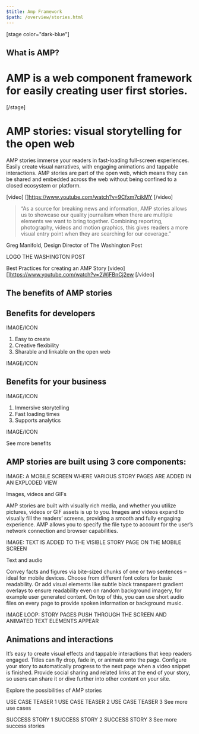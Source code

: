 ```yaml
---
$title: Amp Framework
$path: /overview/stories.html
---
```


[stage color="dark-blue"]
## What is AMP?
# AMP is a web component framework for easily creating  user first stories.
[/stage]

# AMP stories: visual storytelling for the open web
AMP stories immerse your readers in fast-loading full-screen experiences. Easily create visual narratives, with engaging animations and tappable interactions. AMP stories are part of the open web, which means they can be shared and embedded across the web without being confined to a closed ecosystem or platform.

[video]
[]https://www.youtube.com/watch?v=9Cfxm7cikMY
[/video]

> “As a source for breaking news and information, AMP stories allows us to showcase our quality journalism when there are multiple elements we want to bring together. Combining reporting, photography, videos and motion graphics, this gives readers a more visual entry point when they are searching for our coverage.”

Greg Manifold, Design Director of The Washington Post

LOGO THE WASHINGTON POST

Best Practices for creating an AMP Story
[video]
[]https://www.youtube.com/watch?v=2WjFBnCj2ew
[/video]

## The benefits of AMP stories

## Benefits for developers
IMAGE/ICON

1. Easy to create
2. Creative flexibility
3. Sharable and linkable on the open web

IMAGE/ICON

## Benefits for your business

IMAGE/ICON

1. Immersive storytelling
2. Fast loading times
3. Supports analytics

IMAGE/ICON

See more benefits

## AMP stories are built using 3 core components:
IMAGE: A MOBILE SCREEN WHERE VARIOUS STORY PAGES ARE ADDED IN AN EXPLODED VIEW

Images, videos and GIFs

AMP stories are built with visually rich media, and whether you utilize pictures, videos or GIF assets is up to you.  Images and videos expand to visually fill the readers’ screens, providing a smooth and fully engaging experience. AMP allows you to specify the file type to account for the user’s network connection and browser capabilities.

IMAGE: TEXT IS ADDED TO THE VISIBLE STORY PAGE ON THE MOBILE SCREEN

Text and audio

Convey facts and figures via bite-sized chunks of one or two sentences – ideal for mobile devices. Choose from different font colors for basic readability. Or add visual elements like subtle black transparent gradient overlays to ensure readability even on random background imagery, for example user generated content. On top of this, you can use short audio files on every page to provide spoken information or background music.

IMAGE LOOP: STORY PAGES PUSH THROUGH THE SCREEN AND ANIMATED TEXT ELEMENTS APPEAR

## Animations and interactions

It’s easy to create visual effects and tappable interactions that keep readers engaged. Titles can fly  drop, fade in, or animate onto the page. Configure your story to automatically progress to the next page when a video snippet is finished. Provide social sharing and related links at the end of your story, so users can share it or dive further into other content on your site.

Explore the possibilities of AMP stories

USE CASE TEASER 1
USE CASE TEASER 2
USE CASE TEASER 3
See more use cases

SUCCESS STORY 1
SUCCESS STORY 2
SUCCESS STORY 3
See more success stories
